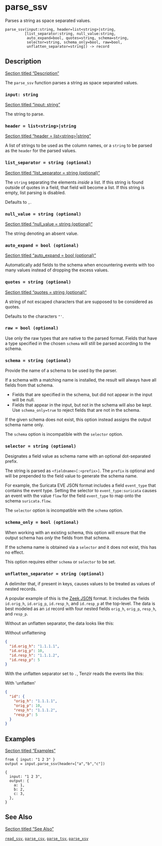 # parse_ssv

Parses a string as space separated values.

```tql
parse_ssv(input:string, header=list<string>|string,
         [list_separator:string, null_value:string,
          auto_expand=bool, quotes=string, schema=string,
          selector=string, schema_only=bool, raw=bool,
          unflatten_separator=string]) -> record
```

## Description

[Section titled “Description”](#description)

The `parse_ssv` function parses a string as space separated values.

### `input: string`

[Section titled “input: string”](#input-string)

The string to parse.

### `header = list<string>|string`

[Section titled “header = list\<string>|string”](#header--liststringstring)

A list of strings to be used as the column names, or a `string` to be parsed as the `header` for the parsed values.

### `list_separator = string (optional)`

[Section titled “list\_separator = string (optional)”](#list_separator--string-optional)

The `string` separating the elements *inside* a list. If this string is found outside of quotes in a field, that field will become a list. If this string is empty, list parsing is disabled.

Defaults to `,`.

### `null_value = string (optional)`

[Section titled “null\_value = string (optional)”](#null_value--string-optional)

The string denoting an absent value.

### `auto_expand = bool (optional)`

[Section titled “auto\_expand = bool (optional)”](#auto_expand--bool-optional)

Automatically add fields to the schema when encountering events with too many values instead of dropping the excess values.

### `quotes = string (optional)`

[Section titled “quotes = string (optional)”](#quotes--string-optional)

A string of not escaped characters that are supposed to be considered as quotes.

Defaults to the characters `"'`.

### `raw = bool (optional)`

Use only the raw types that are native to the parsed format. Fields that have a type specified in the chosen `schema` will still be parsed according to the schema.

### `schema = string (optional)`

Provide the name of a schema to be used by the parser.

If a schema with a matching name is installed, the result will always have all fields from that schema.

* Fields that are specified in the schema, but did not appear in the input will be null.
* Fields that appear in the input, but not in the schema will also be kept. Use `schema_only=true` to reject fields that are not in the schema.

If the given schema does not exist, this option instead assigns the output schema name only.

The `schema` option is incompatible with the `selector` option.

### `selector = string (optional)`

Designates a field value as schema name with an optional dot-separated prefix.

The string is parsed as `<fieldname>[:<prefix>]`. The `prefix` is optional and will be prepended to the field value to generate the schema name.

For example, the Suricata EVE JSON format includes a field `event_type` that contains the event type. Setting the selector to `event_type:suricata` causes an event with the value `flow` for the field `event_type` to map onto the schema `suricata.flow`.

The `selector` option is incompatible with the `schema` option.

### `schema_only = bool (optional)`

When working with an existing schema, this option will ensure that the output schema has *only* the fields from that schema.

If the schema name is obtained via a `selector` and it does not exist, this has no effect.

This option requires either `schema` or `selector` to be set.

### `unflatten_separator = string (optional)`

A delimiter that, if present in keys, causes values to be treated as values of nested records.

A popular example of this is the [Zeek JSON](/reference/operators/read_zeek_json) format. It includes the fields `id.orig_h`, `id.orig_p`, `id.resp_h`, and `id.resp_p` at the top-level. The data is best modeled as an `id` record with four nested fields `orig_h`, `orig_p`, `resp_h`, and `resp_p`.

Without an unflatten separator, the data looks like this:

Without unflattening

```json
{
  "id.orig_h": "1.1.1.1",
  "id.orig_p": 10,
  "id.resp_h": "1.1.1.2",
  "id.resp_p": 5
}
```

With the unflatten separator set to `.`, Tenzir reads the events like this:

With 'unflatten'

```json
{
  "id": {
    "orig_h": "1.1.1.1",
    "orig_p": 10,
    "resp_h": "1.1.1.2",
    "resp_p": 5
  }
}
```

## Examples

[Section titled “Examples”](#examples)

```tql
from { input: "1 2 3" }
output = input.parse_ssv(header=["a","b","c"])
```

```tql
{
  input: "1 2 3",
  output: {
    a: 1,
    b: 2,
    c: 3,
  },
}
```

## See Also

[Section titled “See Also”](#see-also)

[`read_ssv`](/reference/operators/read_ssv), [`parse_csv`](/reference/functions/parse_csv), [`parse_tsv`](/reference/functions/parse_tsv), [`parse_xsv`](/reference/functions/parse_xsv)